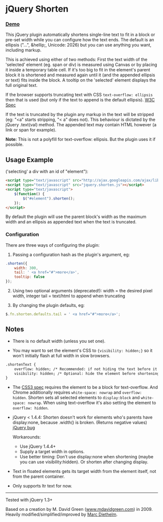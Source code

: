 # jQuery Shorten

### [Demo](http://web5.me/jquery/plugins/shorten/shorten.doc.html)

This jQuery plugin automatically shortens single-line text to fit in a block or pre-set width while you can configure how the text ends. The default is an ellipsis  ("…", &amp;hellip;, Unicode: 2026) but you can use anything you want, including markup.

This is achieved using either of two methods: First the text width of the 'selected' element (eg. span or div) is measured using Canvas or by placing it inside a temporary table cell. If it's too big to fit in the element's parent block it is shortened and measured again until it (and the appended ellipsis or text) fits inside the block. A tooltip on the 'selected' element displays the full original text.

If the browser supports truncating text with CSS `text-overflow: ellipsis` then that is used (but only if the text to append is the default ellipsis). [W3C Spec](http://www.w3.org/TR/2003/CR-css3-text-20030514/#text-overflow-props)

If the text is truncated by the plugin any markup in the text will be stripped (eg: "<a" starts stripping, "< a" does not). This behaviour is dictated by the jQuery .text(val) method. The appended text may contain HTML however (a link or span for example).

**Note:** This is not a polyfill for text-overflow: ellipsis. But the plugin uses it if possible.


## Usage Example

('selecting' a div with an id of "element"):

```HTML
<script type="text/javascript" src="http://ajax.googleapis.com/ajax/libs/jquery/1.3.2/jquery.min.js"></script>
<script type="text/javascript" src="jquery.shorten.js"></script>
<script type="text/javascript">
	$(function() {
		$("#element").shorten();
	});
</script>
```

By default the plugin will use the parent block's width as the maximum width and an ellipsis as appended text when the text is truncated.

### Configuration

There are three ways of configuring the plugin:

1) Passing a configuration hash as the plugin's argument, eg:

```JavaScript
.shorten({
	width: 300,
	tail: ' <a href="#">more</a>',
	tooltip: false
});
```

2) Using two optional arguments (deprecated!):
width = the desired pixel width, integer
tail = text/html to append when truncating

3) By changing the plugin defaults, eg:

```JavaScript
$.fn.shorten.defaults.tail = ' <a href="#">more</a>';
```

## Notes

- There is no default width (unless you set one).

- You may want to set the element's CSS to `{visibility: hidden;}` so it won't initially flash at full width in slow browsers.

```HTML
.shortenText {
	overflow: hidden; /* Recommended: if not hiding the text before it's shortened. */
	visibility: hidden; /* Optional: hide the element before shortening its content. */
}
```

- The [CSS3 spec](http://www.w3.org/TR/2003/CR-css3-text-20030514/#text-overflow-props) requires the element to be a block for text-overflow.
And Chrome additionally requires `white-space: nowrap` and `overflow: hidden`.
Shorten sets all selected elements to `display:block` and `white-space: nowrap`.
When using text-overflow it's also setting the element to `overflow: hidden`.

- jQuery < 1.4.4: Shorten doesn't work for elements who's parents have display:none, because .width() is broken. (Returns negative values)  
[jQuery bug](http://bugs.jquery.com/ticket/7225)

	Workarounds:

	- Use jQuery 1.4.4+
	- Supply a target width in options.
	- Use better timing: Don't use display:none when shortening (maybe you can use visibility:hidden). Or shorten after changing display.

- Text in floated elements gets its target width from the element itself, not from the parent container. 

- Only supports ltr text for now.

---

Tested with jQuery 1.3+

Based on a creation by M. David Green (www.mdavidgreen.com) in 2009.  
Heavily modified/simplified/improved by [Marc Diethelm](https://github.com/MarcDiethelm).

